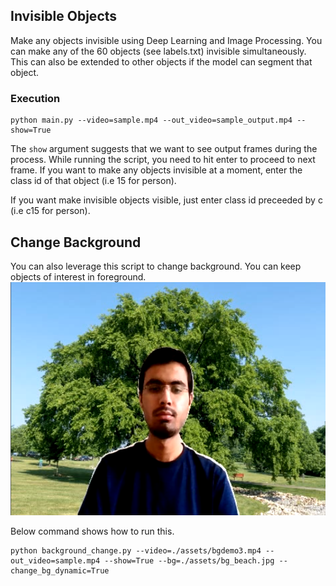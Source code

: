 ## Invisible Objects

Make any objects invisible using Deep Learning and Image Processing.
You can make any of the 60 objects (see labels.txt) invisible simultaneously. This can also be extended to other objects if the model can segment that object.

### Execution

```
python main.py --video=sample.mp4 --out_video=sample_output.mp4 --show=True
```

The `show` argument suggests that we want to see output frames during the process. While running the script, you need to hit enter to proceed to next frame.
If you want to make any objects invisible at a moment, enter the class id of that object (i.e 15 for person).

If you want make invisible objects visible, just enter class id preceeded by c (i.e c15 for person).

## Change Background

You can also leverage this script to change background. You can keep objects of interest in foreground.
![demo](./assets/thumb.png)

Below command shows how to run this.

```
python background_change.py --video=./assets/bgdemo3.mp4 --out_video=sample.mp4 --show=True --bg=./assets/bg_beach.jpg --change_bg_dynamic=True
```